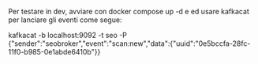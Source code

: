 
Per testare in dev, avviare con docker compose up -d
e ed usare kafkacat per lanciare gli eventi come segue:

kafkacat -b localhost:9092 -t seo -P
{"sender":"seobroker","event":"scan:new","data":{"uuid":"0e5bccfa-28fc-11f0-b985-0e1abde6410b"}}